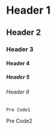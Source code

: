 <style>
.p1 {
  font-family: "Lucida Console", "Courier New", monospace;
  font-size: XX-Large;
}
</style>


<h1>Header 1</h1>
<h2>Header 2</h2>
<h3>Header 3</h3>
<h4>Header 4</h4>
<h5>Header 5</h5>
<h6>Header 6</h6>
<pre><code>Pre Code1</code></pre>
<p class="p3">Pre Code2</p>
